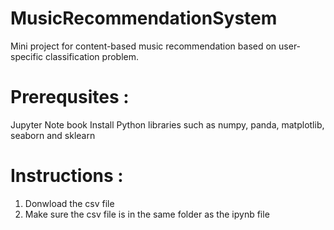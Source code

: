 # MusicRecommendationSystem
Mini project for content-based music recommendation based on user-specific classification problem. 
# Prerequsites :
Jupyter Note book
Install Python libraries such as numpy, panda, matplotlib, seaborn and sklearn
# Instructions :
1) Donwload the csv file
2) Make sure the csv file is in the same folder as the ipynb file
